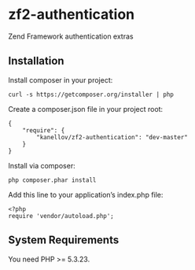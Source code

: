 # zf2-authentication

Zend Framework authentication extras

## Installation

Install composer in your project:

    curl -s https://getcomposer.org/installer | php

Create a composer.json file in your project root:

    {
        "require": {
            "kanellov/zf2-authentication": "dev-master"
        }
    }

Install via composer:

    php composer.phar install

Add this line to your application’s index.php file:

    <?php
    require 'vendor/autoload.php';

## System Requirements

You need PHP >= 5.3.23.
